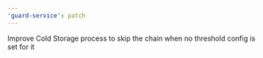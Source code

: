 ```yaml
---
'guard-service': patch
---
```


Improve Cold Storage process to skip the chain when no threshold config is set for it
